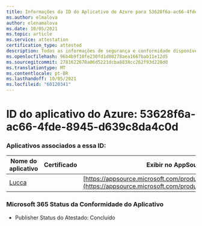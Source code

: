 ```yaml
---
title: Informações da ID do Aplicativo do Azure para 53628f6a-ac66-4fde-8945-d639c8da4c0d
ms.author: elmalova
author: elenamalova
ms.date: 10/05/2021
ms.topic: article
ms.service: attestation
certification_type: attested
description: Todas as informações de segurança e conformidade disponíveis para 53628f6a-ac66-4fde-8945-d639c8da4c0d.
ms.openlocfilehash: 96b4b9f10fe230fd1d80278aea1667bab11e12d5
ms.sourcegitcommit: 2781622670a06d5221dcba8838cc262f93d228d0
ms.translationtype: MT
ms.contentlocale: pt-BR
ms.lasthandoff: 10/05/2021
ms.locfileid: "60120341"
---
```

# <a name="azure-app-id-53628f6a-ac66-4fde-8945-d639c8da4c0d"></a>ID do aplicativo do Azure: 53628f6a-ac66-4fde-8945-d639c8da4c0d


### <a name="apps-associated-with-this-id"></a>Aplicativos associados a essa ID:
| **Nome do aplicativo** | **Certificado** | **Exibir no AppSource** |
|--------------|---------------|-----------------------|
| [Lucca](https://docs.microsoft.com/microsoft-365-app-certification/forward/WA200001650) |  | [https://appsource.microsoft.com/product/office/WA200001650](https://appsource.microsoft.com/product/office/WA200001650) |

### <a name="microsoft-365-app-compliance-status"></a>Microsoft 365 Status da Conformidade do Aplicativo
- Publisher Status do Atestado: Concluído
